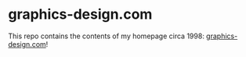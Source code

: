 # graphics-design.com

This repo contains the contents of my homepage circa 1998: <a
href="https://www.graphics-design.com">graphics-design.com</a>!
